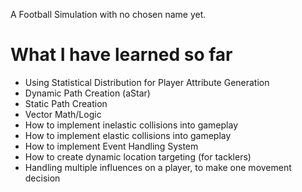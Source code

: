 A Football Simulation with no chosen name yet.


# What I have learned so far

* Using Statistical Distribution for Player Attribute Generation
* Dynamic Path Creation (aStar)
* Static Path Creation
* Vector Math/Logic
* How to implement inelastic collisions into gameplay
* How to implement elastic collisions into gameplay
* How to implement Event Handling System
* How to create dynamic location targeting (for tacklers)
* Handling multiple influences on a player, to make one movement decision

